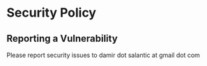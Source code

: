 # Security Policy

## Reporting a Vulnerability

Please report security issues to damir dot salantic at gmail dot com
